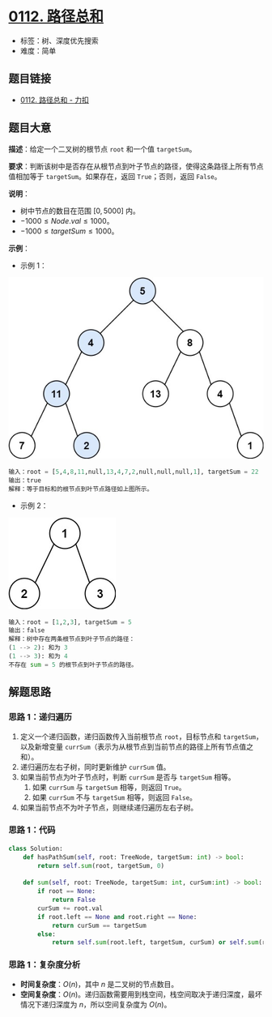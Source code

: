 # [0112. 路径总和](https://leetcode.cn/problems/path-sum/)

- 标签：树、深度优先搜索
- 难度：简单

## 题目链接

- [0112. 路径总和 - 力扣](https://leetcode.cn/problems/path-sum/)

## 题目大意

**描述**：给定一个二叉树的根节点 `root` 和一个值 `targetSum`。

**要求**：判断该树中是否存在从根节点到叶子节点的路径，使得这条路径上所有节点值相加等于 `targetSum`。如果存在，返回 `True`；否则，返回 `False`。

**说明**：

- 树中节点的数目在范围 $[0, 5000]$ 内。
- $-1000 \le Node.val \le 1000$。
- $-1000 \le targetSum \le 1000$。

**示例**：

- 示例 1：

![img](../images/20201024011201.jpg)

```python
输入：root = [5,4,8,11,null,13,4,7,2,null,null,null,1], targetSum = 22
输出：true
解释：等于目标和的根节点到叶节点路径如上图所示。
```

- 示例 2：

![](../images/20201024011202.jpg)

```python
输入：root = [1,2,3], targetSum = 5
输出：false
解释：树中存在两条根节点到叶子节点的路径：
(1 --> 2): 和为 3
(1 --> 3): 和为 4
不存在 sum = 5 的根节点到叶子节点的路径。
```

## 解题思路

### 思路 1：递归遍历

1. 定义一个递归函数，递归函数传入当前根节点 `root`，目标节点和 `targetSum`，以及新增变量 `currSum`（表示为从根节点到当前节点的路径上所有节点值之和）。
2. 递归遍历左右子树，同时更新维护 `currSum` 值。
3. 如果当前节点为叶子节点时，判断 `currSum` 是否与 `targetSum` 相等。
   1. 如果 `currSum` 与 `targetSum` 相等，则返回 `True`。
   2. 如果 `currSum` 不与 `targetSum` 相等，则返回 `False`。
4. 如果当前节点不为叶子节点，则继续递归遍历左右子树。

### 思路 1：代码

```python
class Solution:
    def hasPathSum(self, root: TreeNode, targetSum: int) -> bool:
        return self.sum(root, targetSum, 0)

    def sum(self, root: TreeNode, targetSum: int, curSum:int) -> bool:
        if root == None:
            return False
        curSum += root.val
        if root.left == None and root.right == None:
            return curSum == targetSum
        else:
            return self.sum(root.left, targetSum, curSum) or self.sum(root.right, targetSum, curSum)
```

### 思路 1：复杂度分析

- **时间复杂度**：$O(n)$，其中 $n$ 是二叉树的节点数目。
- **空间复杂度**：$O(n)$。递归函数需要用到栈空间，栈空间取决于递归深度，最坏情况下递归深度为 $n$，所以空间复杂度为 $O(n)$。